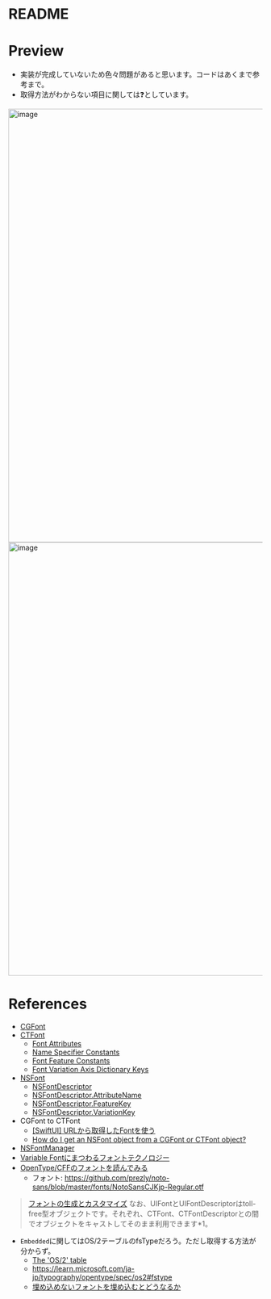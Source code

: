 #  README
# Preview
- 実装が完成していないため色々問題があると思います。コードはあくまで参考まで。
- 取得方法がわからない項目に関しては❓としています。

<img width="859" alt="image" src="https://github.com/pommdau/fontbook-demo/assets/29433103/515192fa-1ecf-4fff-9b8c-88c625a1216d">

<img width="859" alt="image" src="https://github.com/pommdau/fontbook-demo/assets/29433103/c682f366-1831-4063-886a-726fa776cad0">

# References
- [CGFont](https://developer.apple.com/documentation/coregraphics/cgfont)
- [CTFont](https://developer.apple.com/documentation/coretext/ctfont-q6r)
    - [Font Attributes](https://developer.apple.com/documentation/coretext/ctfontdescriptor/font_attributes)
    - [Name Specifier Constants](https://developer.apple.com/documentation/coretext/ctfont/name_specifier_constants)
    - [Font Feature Constants](https://developer.apple.com/documentation/coretext/ctfont/font_feature_constants)    
    - [Font Variation Axis Dictionary Keys](https://developer.apple.com/documentation/coretext/ctfont/font_variation_axis_dictionary_keys)
- [NSFont](https://developer.apple.com/documentation/appkit/nsfont)
    - [NSFontDescriptor](https://developer.apple.com/documentation/appkit/nsfontdescriptor)
    - [NSFontDescriptor\.AttributeName](https://developer.apple.com/documentation/appkit/nsfontdescriptor/attributename)
    - [NSFontDescriptor\.FeatureKey](https://developer.apple.com/documentation/appkit/nsfontdescriptor/featurekey)
    - [NSFontDescriptor\.VariationKey](https://developer.apple.com/documentation/appkit/nsfontdescriptor/variationkey)
- CGFont to CTFont
    - [\[SwiftUI\] URLから取得したFontを使う](https://zenn.dev/en3_hcl/articles/4d6099ae8fd498)
    - [How do I get an NSFont object from a CGFont or CTFont object?](https://stackoverflow.com/questions/4942711/how-do-i-get-an-nsfont-object-from-a-cgfont-or-ctfont-object)
- [NSFontManager](https://developer.apple.com/documentation/appkit/nsfontmanager)
- [Variable Fontにまつわるフォントテクノロジー](https://qiita.com/usagimaru/items/0d3c66618df43df93345)
- [OpenType/CFFのフォントを読んでみる](https://nixeneko.hatenablog.com/entry/2018/06/20/000000)
    - フォント: https://github.com/prezly/noto-sans/blob/master/fonts/NotoSansCJKjp-Regular.otf    

>[フォントの生成とカスタマイズ](https://thinkit.co.jp/story/2014/09/02/5199)
>なお、UIFontとUIFontDescriptorはtoll-free型オブジェクトです。それぞれ、CTFont、CTFontDescriptorとの間でオブジェクトをキャストしてそのまま利用できます*1。

- `Embedded`に関してはOS/2テーブルのfsTypeだろう。ただし取得する方法が分からず。
    - [The 'OS/2' table](https://developer.apple.com/fonts/TrueType-Reference-Manual/RM06/Chap6OS2.html)
    - https://learn.microsoft.com/ja-jp/typography/opentype/spec/os2#fstype
    - [埋め込めないフォントを埋め込むとどうなるか](https://zrbabbler.hatenablog.com/entry/20161016/1476593727)
